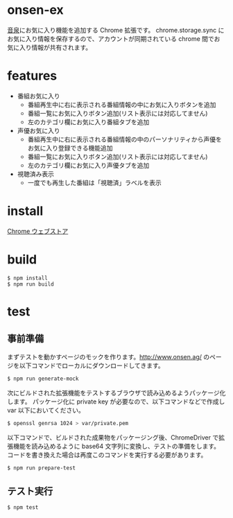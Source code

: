 # onsen-ex
[音泉](http://www.onsen.ag)にお気に入り機能を追加する Chrome 拡張です。
chrome.storage.sync にお気に入り情報を保存するので、アカウントが同期されている chrome 間でお気に入り情報が共有されます。

# features
* 番組お気に入り
  * 番組再生中に右に表示される番組情報の中にお気に入りボタンを追加
  * 番組一覧にお気に入りボタン追加(リスト表示には対応してません)
  * 左のカテゴリ欄にお気に入り番組タブを追加
* 声優お気に入り
  * 番組再生中に右に表示される番組情報の中のパーソナリティから声優をお気に入り登録できる機能追加
  * 番組一覧にお気に入りボタン追加(リスト表示には対応してません)
  * 左のカテゴリ欄にお気に入り声優タブを追加
* 視聴済み表示
  * 一度でも再生した番組は「視聴済」ラベルを表示
  
# install
[Chrome ウェブストア](https://chrome.google.com/webstore/detail/onsen-ex/hdjhpekfkgdgbngpidplkncmgddijaml?hl=ja&gl=JP)

# build
```
$ npm install
$ npm run build
```

# test
## 事前準備
まずテストを動かすページのモックを作ります。http://www.onsen.ag/ のページを以下コマンドでローカルにダウンロードしてきます。
```bash
$ npm run generate-mock
```
次にビルドされた拡張機能をテストするブラウザで読み込めるようパッケージ化します。
パッケージ化に private key が必要なので、以下コマンドなどで作成し var 以下においてください。
```bash
$ openssl genrsa 1024 > var/private.pem
```
以下コマンドで、ビルドされた成果物をパッケージング後、ChromeDriver で拡張機能を読み込めるように base64 文字列に変換し、テストの準備をします。
コードを書き換えた場合は再度このコマンドを実行する必要があります。
```bash
$ npm run prepare-test
```

## テスト実行
```
$ npm test
```
